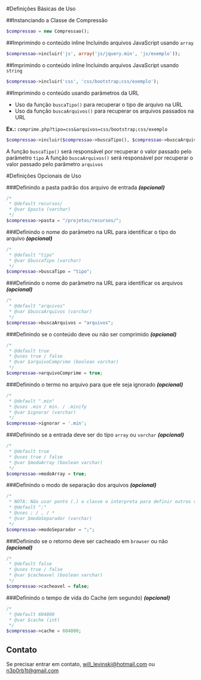 #Definições Básicas de Uso

##Instanciando a Classe de Compressão
```php
$compressao = new Compressao();
```

##Imprimindo o conteúdo inline
Incluindo arquivos JavaScript usando `array`
```php
$compressao->incluir('js', array('js/jquery.min', 'js/exemplo'));
```

##Imprimindo o conteúdo inline
Incluindo arquivos JavaScript usando `string`
```php
$compressao->incluir('css', 'css/bootstrap;css/exemplo');
```

##Imprimindo o conteúdo usando parâmetros da URL
 * Uso da função `buscaTipo()` para recuperar o tipo de arquivo na URL
 * Uso da função `buscaArquivos()` para recuperar os arquivos passados na URL

**Ex.:** `comprime.php?tipo=css&arquivos=css/bootstrap;css/exemplo`
```php
$compressao->incluir($compressao->buscaTipo(), $compressao->buscaArquivos());
```
A função `buscaTipo()` será responsável por recuperar o valor passado pelo parâmetro `tipo`
A função `buscaArquivos()` será responsável por recuperar o valor passado pelo parâmetro `arquivos`


#Definições Opcionais de Uso

###Definindo a pasta padrão dos arquivo de entrada ***(opcional)***
```php
/*
 * @default recursos/
 * @var $pasta (varchar)
 */
$compressao->pasta = "/projetos/recursos/";
```

###Definindo o nome do parâmetro na URL para identificar o tipo do arquivo ***(opcional)***
```php
/*
 * @default "tipo"
 * @var $buscaTipo (varchar)
 */
$compressao->buscaTipo = "tipo";
```

###Definindo o nome do parâmetro na URL para identificar os arquivos ***(opcional)***
```php
/*
 * @default "arquivos"
 * @var $buscaArquivos (varchar)
 */
$compressao->buscaArquivos = "arquivos";
```

###Definindo se o conteúdo deve ou não ser comprimido ***(opcional)***
```php
/*
 * @default true
 * @uses true / false
 * @var $arquivoComprime (boolean varchar)
 */
$compressao->arquivoComprime = true;
```

###Definindo o termo no arquivo para que ele seja ignorado ***(opcional)***
```php
/*
 * @default ".min"
 * @uses .min / min. / .minify
 * @var $ignorar (varchar)
 */
$compressao->ignorar = '.min';
```

###Definindo se a entrada deve ser do tipo `array` ou `varchar` ***(opcional)***
```php
/*
 * @default true
 * @uses true / false
 * @var $modoArray (boolean varchar)
 */
$compressao->modoArray = true;
```

###Definindo o modo de separação dos arquivos ***(opcional)***
```php
/*
 * NOTA: Não usar ponto (.) a classe o interpreta para definir outros valores
 * @default ";"
 * @uses ; / , / *
 * @var $modoSeparador (varchar)
 */
$compressao->modoSeparador = ";";
```

###Definindo se o retorno deve ser cacheado em `browser` ou não ***(opcional)***
```php
/*
 * @default false
 * @uses true / false
 * @var $cacheavel (boolean varchar)
 */
$compressao->cacheavel = false;
```

###Definindo o tempo de vida do Cache (em segundo) ***(opcional)***
```php
/*
 * @default 604800
 * @var $cache (int)
 */
$compressao->cache = 604800;
```


## Contato
Se precisar entrar em contato, will_levinski@hotmail.com ou n3p0rb1t@gmail.com
